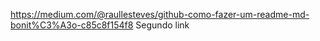 https://medium.com/@raullesteves/github-como-fazer-um-readme-md-bonit%C3%A3o-c85c8f154f8
Segundo link
